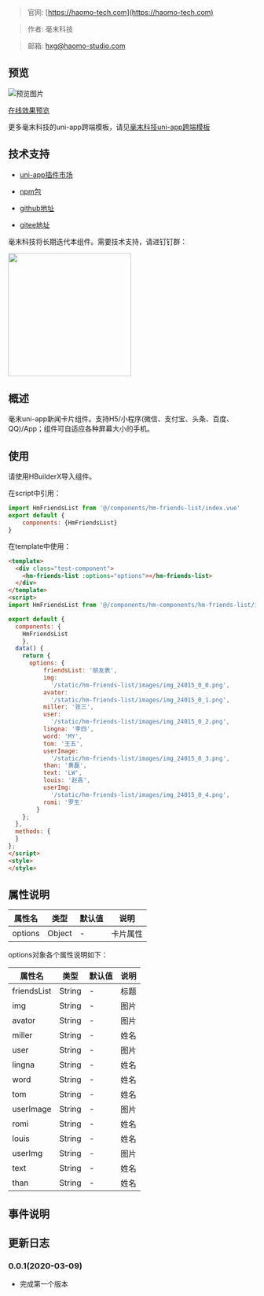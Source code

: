 > 官网: [https://haomo-tech.com](https://haomo-tech.com)

> 作者: 毫末科技

> 邮箱: hxg@haomo-studio.com

## 预览

![预览图片](http://downloads.haomo-tech.com/uniapp/hm-friends-list.png)

[在线效果预览](http://template.uniapp.haomo-tech.com/pages/haomo/test-component/hm-friends-list)

更多毫末科技的uni-app跨端模板，请见[毫末科技uni-app跨端模板](https://haomo-tech.com/sale.html)

## 技术支持

* [uni-app插件市场](https://ext.dcloud.net.cn/plugin?id=1390)

* [npm包](https://www.npmjs.com/package/hm-uniapp-friends-list)

* [github地址](https://github.com/haomo-studio/hm-uniapp-row-video-card)

* [gitee地址](https://gitee.com/haomo/hm-uniapp-friends-list)

毫末科技将长期迭代本组件。需要技术支持，请进钉钉群：

<img width="250" src="http://downloads.haomo-tech.com/%E6%AF%AB%E6%9C%ABuniapp%E7%BB%84%E4%BB%B6%E6%8A%80%E6%9C%AF%E6%94%AF%E6%8C%81.jpg">

## 概述

毫末uni-app新闻卡片组件。支持H5/小程序(微信、支付宝、头条、百度、QQ)/App；组件可自适应各种屏幕大小的手机。

## 使用

请使用HBuilderX导入组件。

在script中引用：

```javascript
import HmFriendsList from '@/components/hm-friends-list/index.vue'
export default {
    components: {HmFriendsList}
}
```

在template中使用：

```html
<template>
  <div class="test-component">
    <hm-friends-list :options="options"></hm-friends-list>
  </div>
</template>
<script>
import HmFriendsList from '@/components/hm-components/hm-friends-list/index.vue'

export default {
  components: {
    HmFriendsList
    },
  data() {
    return {
      options: {
          friendsList: '朋友表',
          img:
            '/static/hm-friends-list/images/img_24015_0_0.png',
          avator:
            '/static/hm-friends-list/images/img_24015_0_1.png',
          miller: '张三',
          user:
            '/static/hm-friends-list/images/img_24015_0_2.png',
          lingna: '李四',
          word: 'MY',
          tom: '王五',
          userImage:
            '/static/hm-friends-list/images/img_24015_0_3.png',
          than: '黄磊',
          text: 'LW',
          louis: '赵高',
          userImg:
            '/static/hm-friends-list/images/img_24015_0_4.png',
          romi: '罗生'
        }
    };
  },
  methods: {
  }
};
</script>
<style>
</style>

```

## 属性说明

| 属性名        | 类型     | 默认值 | 说明                                                                       |
|-----------   |---------|--------|----------------------------------------------------------------------------|
| options        | Object  | -      | 卡片属性                                                                   |

options对象各个属性说明如下：

| 属性名        | 类型     | 默认值 | 说明                                                                       |
|-----------   |---------|--------|----------------------------------------------------------------------------|
| friendsList        | String  | -      | 标题                                                                   |
| img        | String  | -      | 图片                                                                   |
| avator        | String  | -      | 图片                                                                   |
| miller        | String  | -      | 姓名                                                                   |
| user        | String  | -      | 图片                                                                   |
| lingna        | String  | -      | 姓名                                                                   |
| word        | String  | -      | 姓名                                                                   |
| tom        | String  | -      | 姓名                                                                   |
| userImage        | String  | -      | 图片                                                                   |
| romi        | String  | -      | 姓名                                                                   |
| louis        | String  | -      | 姓名                                                                   |
| userImg        | String  | -      | 图片                                                                   |
| text        | String  | -      | 姓名                                                                   |
| than        | String  | -      | 姓名                                                                   |


## 事件说明


## 更新日志

### 0.0.1(2020-03-09)

* 完成第一个版本
